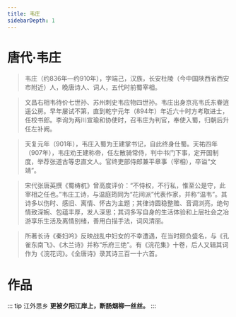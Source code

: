 ```yaml
---
title: 韦庄
sidebarDepth: 1
---
```


# 唐代·韦庄
> 韦庄（约836年—约910年），字端己，汉族，长安杜陵（今中国陕西省西安市附近）人，晚唐诗人、词人，五代时前蜀宰相。

> 文昌右相韦待价七世孙、苏州刺史韦应物四世孙。韦庄出身京兆韦氏东眷逍遥公房。早年屡试不第，直到乾宁元年（894年）年近六十时方考取进士，任校书郎。李询为两川宣瑜和协使时，召韦庄为判官，奉使入蜀，归朝后升任左补阙。

> 天复元年（901年），韦庄入蜀为王建掌书记，自此终身仕蜀。天祐四年（907年），韦庄劝王建称帝，任左散骑常侍，判中书门下事，定开国制度，举荐张道古等忠直文人。官终吏部侍郎兼平章事（宰相），卒谥“文靖”。

> 宋代张唐英撰《蜀梼杌》曾高度评价：“不恃权，不行私，惟至公是守，此宰相之任也。”韦庄工诗，与温庭筠同为“花间派”代表作家，并称“温韦”。其诗多以伤时、感旧、离情、怀古为主题；其律诗圆稳整赡、音调浏亮，绝句情致深婉、包蕴丰厚，发人深思；其词多写自身的生活体验和上层社会之冶游享乐生活及离情别绪，善用白描手法，词风清丽。

> 所著长诗《秦妇吟》反映战乱中妇女的不幸遭遇，在当时颇负盛名，与《孔雀东南飞》、《木兰诗》并称“乐府三绝”。有《浣花集》十卷，后人又辑其词作为《浣花词》。《全唐诗》录其诗三百一十六首。

# 作品
::: tip 江外思乡
**更被夕阳江岸上，断肠烟柳一丝丝。**
:::